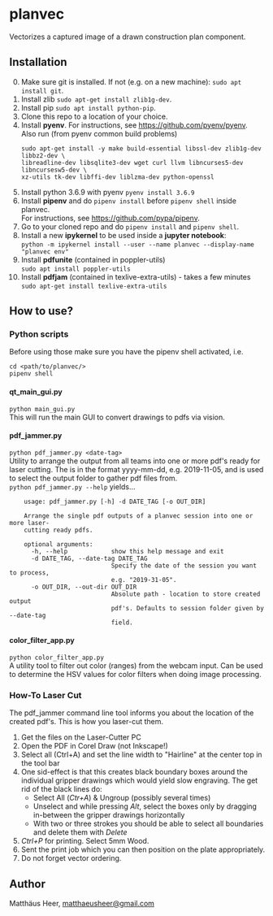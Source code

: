 # planvec
Vectorizes a captured image of a drawn construction plan component.

## Installation
0) Make sure git is installed. If not (e.g. on a new machine): ```sudo apt install git```.  
0) Install zlib ```sudo apt-get install zlib1g-dev```.  
0) Install pip ```sudo apt install python-pip```.  
1) Clone this repo to a location of your choice.  
2) Install **pyenv**.
    For instructions, see https://github.com/pyenv/pyenv.  
    Also run (from pyenv common build problems)
    ```
    sudo apt-get install -y make build-essential libssl-dev zlib1g-dev libbz2-dev \
    libreadline-dev libsqlite3-dev wget curl llvm libncurses5-dev libncursesw5-dev \
    xz-utils tk-dev libffi-dev liblzma-dev python-openssl
   ```
2) Install python 3.6.9 with pyenv ```pyenv install 3.6.9```
3) Install **pipenv** and do ```pipenv install``` before ```pipenv shell``` inside planvec.  
    For instructions, see https://github.com/pypa/pipenv.
4) Go to your cloned repo and do ```pipenv install``` and ```pipenv shell```.
4) Install a new **ipykernel** to be used inside a **jupyter notebook**:  
    ```python -m ipykernel install --user --name planvec --display-name "planvec env"```
5) Install **pdfunite** (contained in poppler-utils)  
    ```sudo apt install poppler-utils```
6) Install **pdfjam** (contained in texlive-extra-utils) - takes a few minutes  
    ```sudo apt-get install texlive-extra-utils ```

## How to use?
### Python scripts
Before using those make sure you have the pipenv shell activated, i.e.  
```
cd <path/to/planvec/>
pipenv shell
```
#### qt_main_gui.py
```python main_gui.py```   
This will run the main GUI to convert drawings to pdfs via vision.

#### pdf_jammer.py
```python pdf_jammer.py <date-tag>```  
Utility to arrange the output from all teams into one or more pdf's ready for laser cutting. The <date-tag> 
is in the format yyyy-mm-dd, e.g. 2019-11-05, and is used to select the output folder to gather 
pdf files from.  
```python pdf_jammer.py --help``` yields...  
```
    usage: pdf_jammer.py [-h] -d DATE_TAG [-o OUT_DIR]
    
    Arrange the single pdf outputs of a planvec session into one or more laser-
    cutting ready pdfs.
    
    optional arguments:
      -h, --help            show this help message and exit
      -d DATE_TAG, --date-tag DATE_TAG
                            Specify the date of the session you want to process,
                            e.g. "2019-31-05".
      -o OUT_DIR, --out-dir OUT_DIR
                            Absolute path - location to store created output
                            pdf's. Defaults to session folder given by --date-tag
                            field.
```

#### color_filter_app.py
```python color_filter_app.py```  
A utility tool to filter out color (ranges) from the webcam input. Can be used to determine the 
HSV values for color filters when doing image processing.

### How-To Laser Cut
The pdf_jammer command line tool informs you about the location of the created pdf's. This is how you laser-cut them.
1) Get the files on the Laser-Cutter PC
2) Open the PDF in Corel Draw (not Inkscape!)
3) Select all (Ctrl+A) and set the line width to "Hairline" at the center top in the tool bar
4) One sid-effect is that this creates black boundary boxes around the individual gripper drawings which would yield 
   slow engraving. The get rid of the black lines do:
   - Select All (*Ctr+A*) & Ungroup (possibly several times)
   - Unselect and while pressing *Alt*, select the boxes only by dragging in-between the gripper drawings horizontally
   - With two or three strokes you should be able to select all boundaries and delete them with *Delete*
5) *Ctrl+P* for printing. Select 5mm Wood.
6) Sent the print job which you can then position on the plate appropriately.
7) Do not forget vector ordering.

## Author
Matthäus Heer, matthaeusheer@gmail.com

